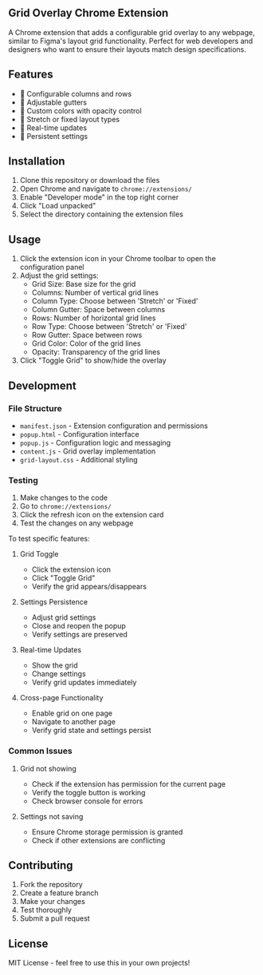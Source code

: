 ## Grid Overlay Chrome Extension

A Chrome extension that adds a configurable grid overlay to any webpage, similar to Figma's layout grid functionality. Perfect for web developers and designers who want to ensure their layouts match design specifications.

## Features

- 🎯 Configurable columns and rows
- 📏 Adjustable gutters
- 🎨 Custom colors with opacity control
- 📐 Stretch or fixed layout types
- 🔄 Real-time updates
- 💾 Persistent settings

## Installation

1. Clone this repository or download the files
2. Open Chrome and navigate to `chrome://extensions/`
3. Enable "Developer mode" in the top right corner
4. Click "Load unpacked"
5. Select the directory containing the extension files

## Usage

1. Click the extension icon in your Chrome toolbar to open the configuration panel
2. Adjust the grid settings:
   - Grid Size: Base size for the grid
   - Columns: Number of vertical grid lines
   - Column Type: Choose between 'Stretch' or 'Fixed'
   - Column Gutter: Space between columns
   - Rows: Number of horizontal grid lines
   - Row Type: Choose between 'Stretch' or 'Fixed'
   - Row Gutter: Space between rows
   - Grid Color: Color of the grid lines
   - Opacity: Transparency of the grid lines
3. Click "Toggle Grid" to show/hide the overlay

## Development

### File Structure

- `manifest.json` - Extension configuration and permissions
- `popup.html` - Configuration interface
- `popup.js` - Configuration logic and messaging
- `content.js` - Grid overlay implementation
- `grid-layout.css` - Additional styling

### Testing

1. Make changes to the code
2. Go to `chrome://extensions/`
3. Click the refresh icon on the extension card
4. Test the changes on any webpage

To test specific features:

1. Grid Toggle
   - Click the extension icon
   - Click "Toggle Grid"
   - Verify the grid appears/disappears

2. Settings Persistence
   - Adjust grid settings
   - Close and reopen the popup
   - Verify settings are preserved

3. Real-time Updates
   - Show the grid
   - Change settings
   - Verify grid updates immediately

4. Cross-page Functionality
   - Enable grid on one page
   - Navigate to another page
   - Verify grid state and settings persist

### Common Issues

1. Grid not showing
   - Check if the extension has permission for the current page
   - Verify the toggle button is working
   - Check browser console for errors

2. Settings not saving
   - Ensure Chrome storage permission is granted
   - Check if other extensions are conflicting

## Contributing

1. Fork the repository
2. Create a feature branch
3. Make your changes
4. Test thoroughly
5. Submit a pull request

## License

MIT License - feel free to use this in your own projects! 